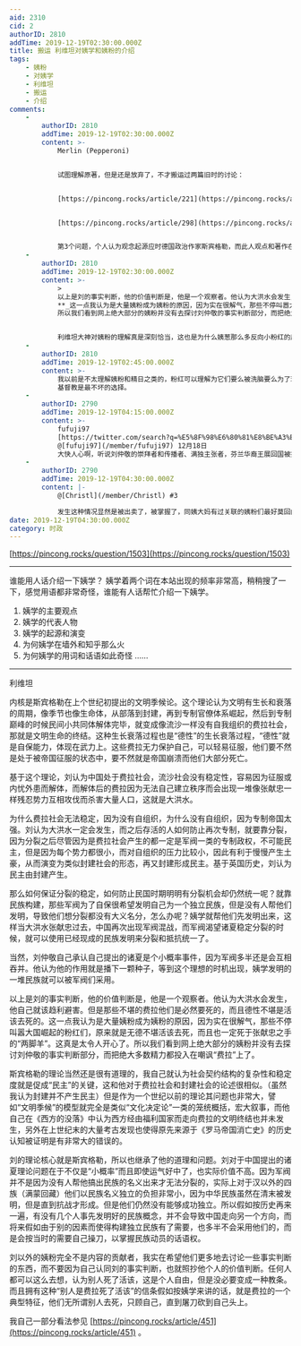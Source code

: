 ```yaml
---
aid: 2310
cid: 2
authorID: 2810
addTime: 2019-12-19T02:30:00.000Z
title: 搬运 利维坦对姨学和姨粉的介绍
tags:
    - 姨粉
    - 对姨学
    - 利维坦
    - 搬运
    - 介绍
comments:
    -
        authorID: 2810
        addTime: 2019-12-19T02:30:00.000Z
        content: >-
            Merlin (Pepperoni)


            试图理解原著，但是还是放弃了，不才搬运过两篇旧时的讨论：


            [https://pincong.rocks/article/221](https://pincong.rocks/article/221)


            [https://pincong.rocks/article/298](https://pincong.rocks/article/298)


            第3个问题，个人认为观念起源应时德国政治作家斯宾格勒，而此人观点和著作在西方社会也是饱受诟病……其实宏大史学叙事本身就更接近“故事”而非史学，而斯宾格勒本人作品也未有被历史科学严肃对待。（当然并不是说刘的观点没有价值）
    -
        authorID: 2810
        addTime: 2019-12-19T02:30:00.000Z
        content: >-
            >
            以上是刘的事实判断，他的价值判断是，他是一个观察者。他认为大洪水会发生，他自己就该趋利避害。但是那些不堪的费拉他们是必然要死的，而且德性不堪是活该去死的。
            **_这一点我认为是大量姨粉成为姨粉的原因，因为实在很解气，那些不停叫嚣大国崛起的粉红们，原来就是无德不堪活该去死，而且也一定死于张献忠之手的“两脚羊”。这真是太令人开心了。_**
            所以我们看到网上绝大部分的姨粉并没有去探讨刘仲敬的事实判断部分，而把绝大多数精力都投入在嘲讽“费拉”上了。


            利维坦大神对姨粉的理解真是深刻恰当，这也是为什么姨葱那么多反向小粉红的原因吧
    -
        authorID: 2810
        addTime: 2019-12-19T02:45:00.000Z
        content: >-
            我以前是不太理解姨粉和精日之类的，粉红可以理解为它们要么被洗脑要么为了现实利益，姨粉支黑之类的真是奇怪的存在，为什么他们这么睁眼说瞎话随意扭曲事实毫无自己的理念，天天关注如何反驳粉红之类，现在看到利维坦的解说大概理解原来这些姨粉支黑的网络言论只是发泄，并没有跟现实生活有半点挂钩，真是中国特色的精神分裂。这一点我倒是觉得利维坦和令狐冲说得不错——
            基督教是最不坏的选择。
    -
        authorID: 2790
        addTime: 2019-12-19T04:15:00.000Z
        content: >-
            fufuji97
            ‏[https://twitter.com/search?q=%E5%8F%98%E6%80%81%E8%BE%A3%E6%A4%92&src=tyah](https://twitter.com/search?q=%E5%8F%98%E6%80%81%E8%BE%A3%E6%A4%92&src=tyah)
            @[fufuji97](/member/fufuji97) 12月18日
            大快人心啊，听说刘仲敬的崇拜者和传播者、满独主张者，芬兰华裔王展回国被捕，罪名是煽动颠覆国家政权罪，震慑了变态辣椒这些地方独立主张者，尤其是还在国内的那些不知深浅的在推特上传播地方独立的傻冒，(莫被姨大妈卖了换钱)
    -
        authorID: 2790
        addTime: 2019-12-19T04:30:00.000Z
        content: |-
            @[Christl](/member/Christl) #3

            发生这种情况显然是被出卖了，被掌握了，同姨大妈有过关联的姨粉们最好莫回内地…
date: 2019-12-19T04:30:00.000Z
category: 时政
---
```


[https://pincong.rocks/question/1503](https://pincong.rocks/question/1503)

* * *

谁能用人话介绍一下姨学？ 姨学着两个词在本站出现的频率非常高，稍稍搜了一下，感觉用语都非常奇怪，谁能有人话帮忙介绍一下姨学。

1.  姨学的主要观点
2.  姨学的代表人物
3.  姨学的起源和演变
4.  为何姨学在墙外和知乎那么火
5.  为何姨学的用词和话语如此奇怪 ……

* * *

利维坦

内核是斯宾格勒在上个世纪初提出的文明季候论。这个理论认为文明有生长和衰落的周期，像季节也像生命体，从部落到封建，再到专制官僚体系崛起，然后到专制巅峰的时候民间小共同体解体完毕，就变成像流沙一样没有自我组织的费拉社会，那就是文明生命的终结。这种生长衰落过程也是“德性”的生长衰落过程，“德性”就是自保能力，体现在武力上。这些费拉无力保护自己，可以轻易征服，他们要不然是处于被帝国征服的状态中，要不然就是帝国崩溃而他们大部分死亡。

基于这个理论，刘认为中国处于费拉社会，流沙社会没有稳定性，容易因为征服或内忧外患而解体，而解体后的费拉因为无法自己建立秩序而会出现一堆像张献忠一样残忍势力互相攻伐而杀害大量人口，这就是大洪水。

为什么费拉社会无法稳定，因为没有自组织，为什么没有自组织，因为专制帝国太强。刘认为大洪水一定会发生，而之后存活的人如何防止再次专制，就要靠分裂，因为分裂之后尽管因为是费拉社会产生的都一定是军阀一类的专制政权，不可能民主，但是因为每个势力都很小，而对自组织的压力比较小，因此有利于慢慢产生土豪，从而演变为类似封建社会的形态，再又封建形成民主。基于英国历史，刘认为民主由封建产生。

那么如何保证分裂的稳定，如何防止民国时期明明有分裂机会却仍然统一呢？就靠民族构建，那些军阀为了自保很希望发明自己为一个独立民族，但是没有人帮他们发明，导致他们想分裂都没有大义名分，怎么办呢？姨学就帮他们先发明出来，这样当大洪水张献忠过去，中国再次出现军阀混战，而军阀渴望诸夏稳定分裂的时候，就可以使用已经现成的民族发明来分裂和抵抗统一了。

当然，刘仲敬自己承认自己提出的诸夏是个小概率事件，因为军阀多半还是会互相吞并。他认为他的作用就是播下一颗种子，等到这个理想的时机出现，姨学发明的一堆民族就可以被军阀们采用。

以上是刘的事实判断，他的价值判断是，他是一个观察者。他认为大洪水会发生，他自己就该趋利避害。但是那些不堪的费拉他们是必然要死的，而且德性不堪是活该去死的。这一点我认为是大量姨粉成为姨粉的原因，因为实在很解气，那些不停叫嚣大国崛起的粉红们，原来就是无德不堪活该去死，而且也一定死于张献忠之手的“两脚羊”。这真是太令人开心了。所以我们看到网上绝大部分的姨粉并没有去探讨刘仲敬的事实判断部分，而把绝大多数精力都投入在嘲讽“费拉”上了。

斯宾格勒的理论当然还是很有道理的，我自己就认为社会契约结构的复杂性和稳定度就是促成“民主”的关键，这和他对于费拉社会和封建社会的论述很相似。（虽然我认为封建并不产生民主）但是作为一个世纪以前的理论其问题也非常大，譬如“文明季候”的模型就完全是类似“文化决定论”一类的笼统概括，宏大叙事，而他自己在《西方的没落》中认为西方经由福利国家而走向费拉的文明终结也并未发生，另外在上世纪末的大量考古发现也使得原先来源于《罗马帝国消亡史》的历史认知被证明是有非常大的错误的。

刘的理论核心就是斯宾格勒，所以也继承了他的道理和问题。刘对于中国提出的诸夏理论问题在于不仅是“小概率”而且即使运气好中了，也实际价值不高。因为军阀并不是因为没有人帮他搞出民族的名义出来才无法分裂的，实际上对于汉以外的四族（满蒙回藏）他们以民族名义独立的负担非常小，因为中华民族虽然在清末被发明，但是直到抗战才形成。但是他们仍然没有能够成功独立。所以假如按历史再来一遍，有没有几个人事先发明好的民族概念，并不会导致中国走向另一个方向，而将来假如由于别的因素而使得构建独立民族有了需要，也多半不会采用他们的，而是会按当时的需要自己操刀，以掌握民族动员的话语权。

刘以外的姨粉完全不是内容的贡献者，我实在希望他们更多地去讨论一些事实判断的东西，而不要因为自己认同刘的事实判断，也就照抄他个人的价值判断。任何人都可以这么去想，认为别人死了活该，这是个人自由，但是没必要变成一种教条。而且拥有这种“别人是费拉死了活该”的信条假如按姨学来讲的话，就是费拉的一个典型特征，他们无所谓别人去死，只顾自己，直到屠刀砍到自己头上。

我自己一部分看法参见 [https://pincong.rocks/article/451](https://pincong.rocks/article/451) 。
